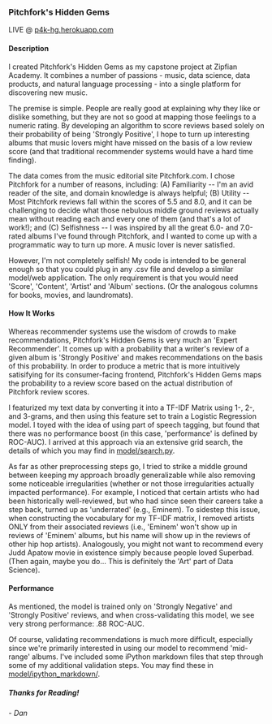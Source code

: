 ### Pitchfork's Hidden Gems

LIVE @ [p4k-hg.herokuapp.com](http://www.p4k-hg.herokuapp.com)


#### Description

I created Pitchfork's Hidden Gems as my capstone project at Zipfian Academy. It combines a number of passions - music, data science, data products, and natural language processing - into a single platform for discovering new music.

The premise is simple. People are really good at explaining why they like or dislike something, but they are not so good at mapping those feelings to a numeric rating. By developing an algorithm to score reviews based solely on their probability of being 'Strongly Positive', I hope to turn up interesting albums that music lovers might have missed on the basis of a low review score (and that traditional recommender systems would have a hard time finding).

The data comes from the music editorial site Pitchfork.com. I chose Pitchfork for a number of reasons, including: (A) Familiarity -- I'm an avid reader of the site, and domain knowledge is always helpful; (B) Utility -- Most Pitchfork reviews fall within the scores of 5.5 and 8.0, and it can be challenging to decide what those nebulous middle ground reviews actually mean without reading each and every one of them (and that's a lot of work!); and (C) Selfishness -- I was inspired by all the great 6.0- and 7.0-rated albums I've found through Pitchfork, and I wanted to come up with a programmatic way to turn up more. A music lover is never satisfied.

However, I'm not completely selfish! My code is intended to be general enough so that you could plug in any .csv file and develop a similar model/web application. The only requirement is that you would need 'Score', 'Content', 'Artist' and 'Album' sections. (Or the analogous columns for books, movies, and laundromats).


#### How It Works

Whereas recommender systems use the wisdom of crowds to make recommendations, Pitchfork's Hidden Gems is very much an 'Expert Recommender'. It comes up with a probability that a writer's review of a given album is 'Strongly Positive' and makes recommendations on the basis of this probability. In order to produce a metric that is more intuitively satisifying for its consumer-facing frontend, Pitchfork's Hidden Gems maps the probability to a review score based on the actual distribution of Pitchfork review scores.

I featurized my text data by converting it into a TF-IDF Matrix using 1-, 2-, and 3-grams, and then using this feature set to train a Logistic Regression model. I toyed with the idea of using part of speech tagging, but found that there was no performance boost (in this case, 'performance' is defined by ROC-AUC). I arrived at this approach via an extensive grid search, the details of which you may find in [model/search.py](./model/search.py). 

As far as other preprocessing steps go, I tried to strike a middle ground between keeping my approach broadly generalizable while also removing some noticeable irregularities (whether or not those irregularities actually impacted performance). For example, I noticed that certain artists who had been historically well-reviewed, but who had since seen their careers take a step back, turned up as 'underrated' (e.g., Eminem). To sidestep this issue, when constructing the vocabulary for my TF-IDF matrix, I removed artists ONLY from their associated reviews (i.e., 'Eminem' won't show up in reviews of 'Eminem' albums, but his name will show up in the reviews of other hip hop artists). Analogously, you might not want to recommend every Judd Apatow movie in existence simply because people loved Superbad. (Then again, maybe you do... This is definitely the 'Art' part of Data Science).


#### Performance

As mentioned, the model is trained only on 'Strongly Negative' and 'Strongly Positive' reviews, and when cross-validating this model, we see very strong performance: .88 ROC-AUC. 

Of course, validating recommendations is much more difficult, especially since we're primarily interested in using our model to recommend 'mid-range' albums. I've included some iPython markdown files that step through some of my additional validation steps. You may find these in [model/ipython_markdown/](./model/ipython_markdown).


##### Thanks for Reading! 
###### - Dan  

